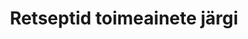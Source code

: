 ---
title: Retseptid toimeainete järgi
title_en: 'Prescriptions by ingredients'
notes: >-
  Pere- ja eriarstide poolt välja kirjutatud toimeainepõhiste retseptide osakaal
  toimeainete lõikes alates aastast 2014
notes_en: ''
category: 
  - Tervis
category_en: 
  - Health
resources:
  - name: Retseptid toimeainete järgi
    url: 'https://statistika.haigekassa.ee/PXWeb/pxweb/et/kindlustatu/kindlustatu__Ravimid%20ja%20meditsiiniseadmed/ATC10.px/?rxid=1640cdbb-94c6-462e-8afa-fb7957bf1b9d'
    format: HTML
    interactive: 'TRUE'
license: 'https://creativecommons.org/licenses/by-sa/3.0/ee/legalcode'
update_freq: 'http://purl.org/linked-data/sdmx/2009/code#freq-A'
organization: Eesti Haigekassa
maintainer_name: ''
maintainer_email: ''
maintainer_phone: ''
date_issued: '21/04/2020'
date_modified: 2020/05/09
---